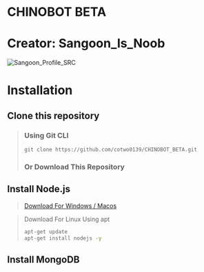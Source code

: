# CHINOBOT BETA

# Creator: Sangoon_Is_Noob
![Sangoon_Profile_SRC](https://cdn.discordapp.com/avatars/260303569591205888/d7386e5cf89472d1d20b56b0f6ca65e1.png?size=256)

# Installation

## Clone this repository
> ### Using Git CLI
> ``` cd ./mybot
> git clone https://github.com/cotwo0139/CHINOBOT_BETA.git
> ```
> ### Or Download This Repository

## Install Node.js
> [Download For Windows / Macos](https://nodejs.org/en/download/)

> Download For Linux Using apt
> ```bash
> apt-get update
> apt-get install nodejs -y
> ```

## Install MongoDB
